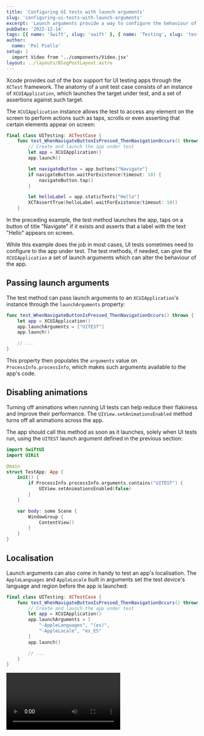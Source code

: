 ```yaml
---
title: 'Configuring UI tests with launch arguments'
slug: 'configuring-ui-tests-with-launch-arguments'
excerpt: 'Launch arguments provide a way to configure the behaviour of an app before running UI tests'
pubDate: '2022-12-14'
tags: [{ name: 'Swift', slug: 'swift' }, { name: 'Testing', slug: 'testing' }]
author:
  name: 'Pol Piella'
setup: |
  import Video from '../components/Video.jsx'
layout: ../layouts/BlogPostLayout.astro
---
```


Xcode provides out of the box support for UI testing apps through the `XCTest` framework. The anatomy of a unit test case consists of an instance of `XCUIApplication`, which launches the target under test, and a set of assertions against such target.

The `XCUIApplication` instance allows the test to access any element on the screen to perform actions such as taps, scrolls or even asserting that certain elements appear on screen:

```swift:NavigationUITests.swift
final class UITesting: XCTestCase {
    func test_WhenNavigateButtonIsPressed_ThenNavigationOccurs() throws {
        // Create and launch the app under test
        let app = XCUIApplication()
        app.launch()

        let navigateButton = app.buttons["Navigate"]
        if navigateButton.waitForExistence(timeout: 10) {
            navigateButton.tap()
        }

        let helloLabel = app.staticTexts["Hello"]
        XCTAssertTrue(helloLabel.waitForExistence(timeout: 10))
    }
```

In the preceding example, the test method launches the app, taps on a button of title "Navigate" if it exists and asserts that a label with the text "Hello" appears on screen.

While this example does the job in most cases, UI tests sometimes need to configure to the app under test. The test methods, if needed, can give the `XCUIApplication` a set of launch arguments which can alter the behaviour of the app.

## Passing launch arguments

The test method can pass launch arguments to an `XCUIApplication`'s instance through the `launchArguments` property:

```swift:NavigationUITests.swift
func test_WhenNavigateButtonIsPressed_ThenNavigationOccurs() throws {
    let app = XCUIApplication()
    app.launchArguments = ["UITEST"]
    app.launch()

    // ...
}
```

This property then populates the `arguments` value on `ProcessInfo.processInfo`, which makes such arguments available to the app's code.

## Disabling animations

Turning off animations when running UI tests can help reduce their flakiness and improve their performance. The `UIView.setAnimationsEnabled` method turns off all animations across the app.

The app should call this method as soon as it launches, solely when UI tests run, using the `UITEST` launch argument defined in the previous section:

```swift:TestApp.swift
import SwiftUI
import UIKit

@main
struct TestApp: App {
    init() {
        if ProcessInfo.processInfo.arguments.contains("UITEST") {
            UIView.setAnimationsEnabled(false)
        }
    }

    var body: some Scene {
        WindowGroup {
            ContentView()
        }
    }
}
```

## Localisation

Launch arguments can also come in handy to test an app's localisation. The `AppleLanguages` and `AppleLocale` built in arguments set the test device's language and region before the app is launched:

```swift:NavigationUITests.swift
final class UITesting: XCTestCase {
    func test_WhenNavigateButtonIsPressed_ThenNavigationOccurs() throws {
        // Create and launch the app under test
        let app = XCUIApplication()
        app.launchArguments = [
            "-AppleLanguages", "(es)",
            "-AppleLocale", "es_ES"
        ]
        app.launch()

        // ...
    }
}
```

<Video client:load src='/assets/posts/configuring-ui-tests-with-launch-arguments/localisation.mp4' controls={false} />

## Content size

`XCUIApplication` provides a powerful set of tools to test an app's accessibility compliance. For example, [Rob Whitaker](https://twitter.com/RobRWAPP)'s [A11yUITests Swift Package](https://github.com/rwapp/A11yUITests) makes excellent use of native UI testing tools to verify an app complies with common mobile accessibility rules and guidelines.

The built in `UIPreferredContentSizeCategoryName` launch argument modifies the content size category for a `XCUIApplication` instance. This parameter, in combination with [snapshot testing](https://github.com/pointfreeco/swift-snapshot-testing), can help identify shortcomings in app's accessibility support automatically.

```swift:NavigationUITests.swift
final class UITesting: XCTestCase {
    func test_WhenNavigateButtonIsPressed_ThenNavigationOccurs() throws {
        // Create and launch the app under test
        let app = XCUIApplication()
        app.launchArguments = [
            "-UIPreferredContentSizeCategoryName",
            "\(UIContentSizeCategory.accessibilityExtraExtraExtraLarge.rawValue)"
        ]
        app.launch()

        // ...
    }
}
```

The video below shows a set of UI tests running with different content size categories.

<Video client:load src='/assets/posts/configuring-ui-tests-with-launch-arguments/dynamic-type.mp4' controls={false} />
